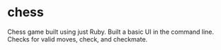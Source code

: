 chess
=====

Chess game built using just Ruby. Built a basic UI in the command line. Checks for valid moves, check, and checkmate.
